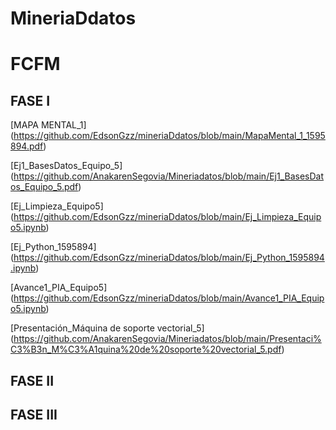 # MineriaDdatos
# FCFM

## FASE I
[MAPA MENTAL_1] (https://github.com/EdsonGzz/mineriaDdatos/blob/main/MapaMental_1_1595894.pdf)

[Ej1_BasesDatos_Equipo_5] (https://github.com/AnakarenSegovia/Mineriadatos/blob/main/Ej1_BasesDatos_Equipo_5.pdf)

[Ej_Limpieza_Equipo5] (https://github.com/EdsonGzz/mineriaDdatos/blob/main/Ej_Limpieza_Equipo5.ipynb)

[Ej_Python_1595894] (https://github.com/EdsonGzz/mineriaDdatos/blob/main/Ej_Python_1595894.ipynb)

[Avance1_PIA_Equipo5] (https://github.com/EdsonGzz/mineriaDdatos/blob/main/Avance1_PIA_Equipo5.ipynb)

[Presentación_Máquina de soporte vectorial_5] (https://github.com/AnakarenSegovia/Mineriadatos/blob/main/Presentaci%C3%B3n_M%C3%A1quina%20de%20soporte%20vectorial_5.pdf)

## FASE II

## FASE III
